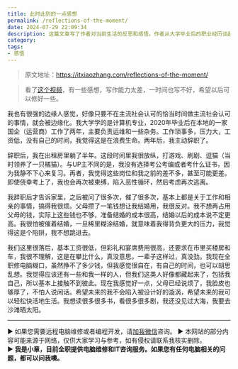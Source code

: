 ```yaml
---
title: 此时此刻的一点感想
permalink: /reflections-of-the-moment/
date: 2024-07-29 22:09:34
description: 这篇文章写了作者对当前生活的反思和感悟。作者从大学毕业后的职业经历谈起，描述了在国企工作的压力和辞职后的放纵时光，探讨了对主流社会价值观的质疑和对自由生活的追求，表达了对未来轻松快活生活的期望。
category:
tags:
- 感悟
---
```


> 原文地址：<https://itxiaozhang.com/reflections-of-the-moment/>

> 看了[这个视频](https://www.bilibili.com/video/BV1N142187gf)，有一些感想，写作能力太差，一时间也写不好，希望以后可以修好一些。

我也有很强的边缘人感觉，好像只要不在主流社会认可的恰当时间做主流社会认可的事情，就会被边缘化。我大学学的是计算机专业，2020年毕业后在本地的一家国企（运营商）工作了两年，主要负责运维和一些杂务。工作琐事多，压力大，工资低，没有自己的时间，我觉得这是在浪费生命。两年后，我主动辞职了。

辞职后，我在出租房里躺了半年。这段时间里我很放纵，打游戏、刷剧、逗猫（当时领养了一只橘猫）。与UP主不同的是，我没有选择考公考编或者考什么证书，因为我静不下心来复习。再者，我觉得这些岗位和我之前的差不多，甚至可能更差。即使侥幸考上了，我也会再次被束缚，陷入恶性循环，然后考虑再次逃离。

我辞职后才告诉家里，之后被问了很多次，催了很多次，基本上都是关于工作和相亲的事情，搞得我很烦。父母攒了一笔钱想让我结婚用，我很反对。我不想再占用父母的钱，实际上这些钱也不够，准备结婚的成本很高，结婚以后的成本说不定更高。我很怕被催着结婚，一旦稀里糊涂结婚，就意味着我得背负更大的压力，我觉得这是个陷阱，我不想跳进去。

我们这里很落后，基本工资很低，但彩礼和宴席费用很高，还要求在市里买楼房和车，我很不理解，这是在攀比什么，真没意思。一辈子这样过，真没劲。我现在全职修电脑糊口，虽然挣不了多少钱，但我感觉很自在，有自己的时间，也可以胡思乱想。我觉得应该还有一些和我一样的人，但我们这类人好像都藏起来了，包括我自己，所以基本上接触不到彼此。现在我感觉好一点，父母已经说烦了，我脸皮也够厚了，不怕人说闲话。希望未来的我不会陷入被设计好的漩涡，希望未来的我可以轻松快活地生活。我想读很多很多书，看很多很多剧，我还没见过大海，我要去沙滩晒太阳。

---
▶ 如果您需要远程电脑维修或者编程开发，请[加我微信](https://itxiaozhang.netlify.app/)咨询。 
▶ 本网站的部分内容可能来源于网络，仅供大家学习与参考，如有侵权请联系我核实删除。  
▶ **我是小章，目前全职提供电脑维修和IT咨询服务。如果您有任何电脑相关的问题，都可以问我噢。**  
